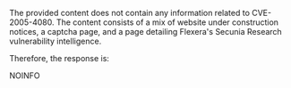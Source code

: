 The provided content does not contain any information related to CVE-2005-4080. The content consists of a mix of website under construction notices, a captcha page, and a page detailing Flexera's Secunia Research vulnerability intelligence.

Therefore, the response is:

NOINFO